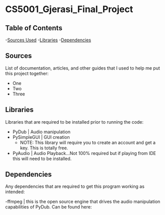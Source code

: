# CS5001_Gjerasi_Final_Project

## Table of Contents
-[Sources Used](#sources)
-[Libraries](#Libraries)
-[Dependencies](#Dependencies)

## Sources

List of documentation, articles, and other guides that I used to help me put this project together:

- One
- Two
- Three


## Libraries

Libraries that are required to be installed prior to running the code:

- PyDub | Audio manipulation
- PySimpleGUI | GUI creation
  - NOTE: This library will require you to create an account and get a key. This is totally free.
- PyAudio | Audio Playback...Not 100% required but if playing from IDE this will need to be installed.


## Dependencies

Any dependencies that are required to get this program working as intended:

-ffmpeg | this is the open source engine that drives the audio manipulation capabilities of PyDub. Can be found here: 
